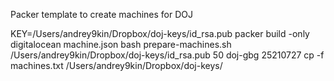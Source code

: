 Packer template to create machines for DOJ

KEY=/Users/andrey9kin/Dropbox/doj-keys/id_rsa.pub packer build -only digitalocean machine.json
bash prepare-machines.sh /Users/andrey9kin/Dropbox/doj-keys/id_rsa.pub 50 doj-gbg 25210727
cp -f machines.txt /Users/andrey9kin/Dropbox/doj-keys/
